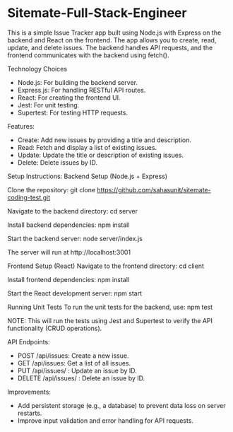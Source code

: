 # Sitemate-Full-Stack-Engineer

This is a simple Issue Tracker app built using Node.js with Express on the backend and React on the frontend. 
The app allows you to create, read, update, and delete issues. 
The backend handles API requests, and the frontend communicates with the backend using fetch().

Technology Choices
- Node.js: For building the backend server.
- Express.js: For handling RESTful API routes.
- React: For creating the frontend UI.
- Jest: For unit testing.
- Supertest: For testing HTTP requests.


Features:
- Create: Add new issues by providing a title and description.
- Read: Fetch and display a list of existing issues.
- Update: Update the title or description of existing issues.
- Delete: Delete issues by ID.


Setup Instructions:
Backend Setup (Node.js + Express)


Clone the repository:
git clone https://github.com/sahasunit/sitemate-coding-test.git


Navigate to the backend directory:
cd server


Install backend dependencies:
npm install


Start the backend server:
node server/index.js

The server will run at http://localhost:3001


Frontend Setup (React)
Navigate to the frontend directory:
cd client


Install frontend dependencies:
npm install


Start the React development server:
npm start


Running Unit Tests
To run the unit tests for the backend, use:
npm test

NOTE: This will run the tests using Jest and Supertest to verify the API functionality (CRUD operations).


API Endpoints:
- POST /api/issues: Create a new issue.
- GET /api/issues: Get a list of all issues.
- PUT /api/issues/
: Update an issue by ID.
- DELETE /api/issues/
: Delete an issue by ID.


Improvements:
- Add persistent storage (e.g., a database) to prevent data loss on server restarts.
- Improve input validation and error handling for API requests.





